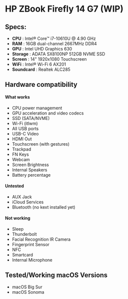 # HP ZBook Firefly 14 G7 (WIP)

Specs:
---

- **CPU** : Intel® Core™ i7-10610U @ 4.90 GHz
- **RAM** : 16GB dual-channel 2667MHz DDR4
- **GPU** : Intel UHD Graphics 630
- **Storage** : ADATA SX8100NP 512GB NVME SSD
- **Screen** : 14" 1920x1080 Touchscreen
- **WiFi** : Intel® Wi-Fi 6 AX201
- **Soundcard** : Realtek ALC285

## Hardware compatibility

#### What works
- CPU power management
- GPU acceleration and video codecs
- SSD (SATA/NVME)
- Wi-Fi (itlwm)
- All USB ports
- USB-C Video
- HDMI Out
- Touchscreen (with gestures)
- Trackpad
- FN Keys
- Webcam
- Screen Brightness
- Internal Speakers
- Battery percentage


#### Untested
- AUX Jack
- iCloud Services
- Bluetooth (no kext installed yet)

#### Not working
- Sleep
- Thunderbolt
- Facial Recognition IR Camera
- Fingerprint Sensor
- NFC
- Smartcard
- Internal Microphone

## Tested/Working macOS Versions
- macOS Big Sur
- macOS Sonoma
